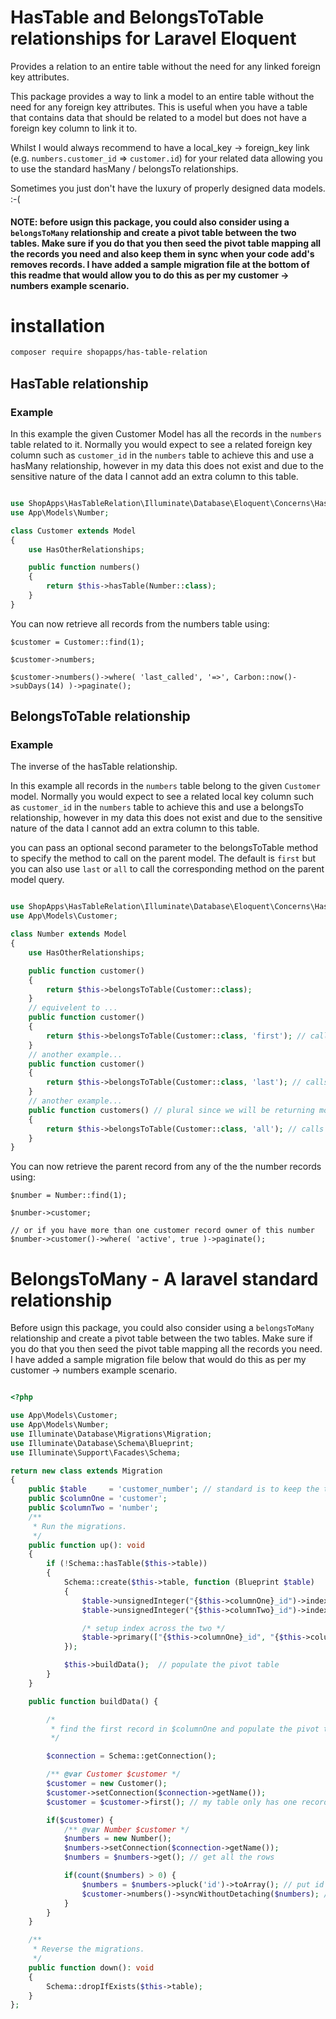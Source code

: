 # HasTable and BelongsToTable relationships for Laravel Eloquent 
Provides a relation to an entire table without the need for any linked foreign key attributes.

This package provides a way to link a model to an entire table without the need for any foreign key attributes.  This is useful when you have a table that contains data that should be related to a model but does not have a foreign key column to link it to.

Whilst I would always recommend to have a local_key -> foreign_key link (e.g. `numbers.customer_id` => `customer.id`) for your related data allowing you to use the standard  hasMany / belongsTo relationships. 

Sometimes you just don't have the luxury of properly designed data models. :-(

#### NOTE: before usign this package, you could also consider using a `belongsToMany` relationship and create a pivot table between the two tables.  Make sure if you do that you then seed the pivot table mapping all the records you need and also keep them in sync when your code add's removes records.  I have added a sample migration file at the bottom of this readme that would allow you to do this as per my customer -> numbers example scenario.

# installation

```bash
composer require shopapps/has-table-relation
```

## HasTable relationship 
### Example
In this example the given Customer Model has all the records in the `numbers` table related to it.  Normally you would expect to see a related foreign key column such as `customer_id` in the `numbers` table to achieve this and use a hasMany relationship, however in my data this does not exist and due to the sensitive nature of the data I cannot add an extra column to this table.

```php

use ShopApps\HasTableRelation\Illuminate\Database\Eloquent\Concerns\HasOtherRelationships;
use App\Models\Number;

class Customer extends Model
{
    use HasOtherRelationships;

    public function numbers()
    {
        return $this->hasTable(Number::class);
    }
}
```
You can now retrieve all records from the numbers table using:
```
$customer = Customer::find(1);

$customer->numbers;

$customer->numbers()->where( 'last_called', '=>', Carbon::now()->subDays(14) )->paginate();
```


## BelongsToTable relationship
### Example
The inverse of the hasTable relationship.  

In this example all records in the `numbers` table belong to the given `Customer` model.  Normally you would expect to see a related local key column such as `customer_id` in the `numbers` table to achieve this and use a belongsTo relationship, however in my data this does not exist and due to the sensitive nature of the data I cannot add an extra column to this table.

you can pass an optional second parameter to the belongsToTable method to specify the method to call on the parent model.  The default is `first` but you can also use `last` or `all` to call the corresponding method on the parent model query.

```php

use ShopApps\HasTableRelation\Illuminate\Database\Eloquent\Concerns\HasOtherRelationships;
use App\Models\Customer;

class Number extends Model
{
    use HasOtherRelationships;

    public function customer()
    {
        return $this->belongsToTable(Customer::class);
    }
    // equivelent to ...
    public function customer()
    {
        return $this->belongsToTable(Customer::class, 'first'); // calls $query->first() on the parent model
    }
    // another example...
    public function customer()
    {
        return $this->belongsToTable(Customer::class, 'last'); // calls $query->last() on the parent model
    }
    // another example...
    public function customers() // plural since we will be returning more than one ;-) 
    {
        return $this->belongsToTable(Customer::class, 'all'); // calls $query->get() on the parent model
    }
}
```
You can now retrieve the parent record from any of the the number records using:
```
$number = Number::find(1);

$number->customer;

// or if you have more than one customer record owner of this number
$number->customer()->where( 'active', true )->paginate();

```


# BelongsToMany - A laravel standard relationship
Before usign this package, you could also consider using a `belongsToMany` relationship and create a pivot table between the two tables.  Make sure if you do that you then seed the pivot table mapping all the records you need.  I have added a sample migration file below that would do this as per my customer -> numbers example scenario.

```php

<?php

use App\Models\Customer;
use App\Models\Number;
use Illuminate\Database\Migrations\Migration;
use Illuminate\Database\Schema\Blueprint;
use Illuminate\Support\Facades\Schema;

return new class extends Migration
{
    public $table     = 'customer_number'; // standard is to keep the table names in alphabetical order
    public $columnOne = 'customer';
    public $columnTwo = 'number';
    /**
     * Run the migrations.
     */
    public function up(): void
    {
        if (!Schema::hasTable($this->table))
        {
            Schema::create($this->table, function (Blueprint $table)
            {
                $table->unsignedInteger("{$this->columnOne}_id")->index();
                $table->unsignedInteger("{$this->columnTwo}_id")->index();

                /* setup index across the two */
                $table->primary(["{$this->columnOne}_id", "{$this->columnTwo}_id"]);
            });

            $this->buildData();  // populate the pivot table
        }
    }

    public function buildData() {

        /*
         * find the first record in $columnOne and populate the pivot table with all records from $columnTwo
         */

        $connection = Schema::getConnection();

        /** @var Customer $customer */
        $customer = new Customer();
        $customer->setConnection($connection->getName());
        $customer = $customer->first(); // my table only has one record, yours may be different, so collect and loop accordingly.

        if($customer) {
            /** @var Number $customer */
            $numbers = new Number();
            $numbers->setConnection($connection->getName());
            $numbers = $numbers->get(); // get all the rows

            if(count($numbers) > 0) {
                $numbers = $numbers->pluck('id')->toArray(); // put id's into an array
                $customer->numbers()->syncWithoutDetaching($numbers); // attach the id's to the pivot table
            }
        }
    }

    /**
     * Reverse the migrations.
     */
    public function down(): void
    {
        Schema::dropIfExists($this->table);
    }
};

```

